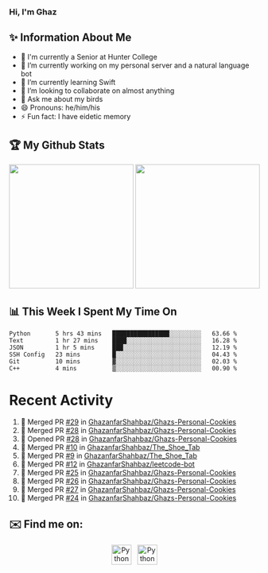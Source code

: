 ### Hi, I'm Ghaz

<!--
**GhazanfarShahbaz/GhazanfarShahbaz** is a ✨ _special_ ✨ repository because its `README.md` (this file) appears on your GitHub profile.

Here are some ideas to get you started:
-->

## ✨ Information About Me 
- 🏫 I'm currently a Senior at Hunter College 
- 🔭 I’m currently working on my personal server and a natural language bot
- 🌱 I’m currently learning Swift 
- 👯 I’m looking to collaborate on almost anything
- 💬 Ask me about my birds
- 😄 Pronouns: he/him/his
- ⚡ Fun fact: I have eidetic memory


## 🏆 My Github Stats
<div>
    <img height="250em" src="https://github-readme-stats.vercel.app/api?username=GhazanfarShahbaz&theme=tokyonight&show_icons=true&hide_border=true&&count_private=true&include_all_commits=true" />
    <img height="250em" src="https://github-readme-stats.vercel.app/api/top-langs/?username=GhazanfarShahbaz&theme=tokyonight&show_icons=true&hide_border=true&&count_private=true&include_all_commits=true" />
</div>

## 📊 This Week I Spent My Time On
<!--START_SECTION:waka-->

```text
Python       5 hrs 43 mins   ████████████████░░░░░░░░░   63.66 %
Text         1 hr 27 mins    ████░░░░░░░░░░░░░░░░░░░░░   16.28 %
JSON         1 hr 5 mins     ███░░░░░░░░░░░░░░░░░░░░░░   12.19 %
SSH Config   23 mins         █░░░░░░░░░░░░░░░░░░░░░░░░   04.43 %
Git          10 mins         ▓░░░░░░░░░░░░░░░░░░░░░░░░   02.03 %
C++          4 mins          ▒░░░░░░░░░░░░░░░░░░░░░░░░   00.90 %
```

<!--END_SECTION:waka-->

#  Recent Activity 
<!--START_SECTION:activity-->
1. 🎉 Merged PR [#29](https://github.com/GhazanfarShahbaz/Ghazs-Personal-Cookies/pull/29) in [GhazanfarShahbaz/Ghazs-Personal-Cookies](https://github.com/GhazanfarShahbaz/Ghazs-Personal-Cookies)
2. 🎉 Merged PR [#28](https://github.com/GhazanfarShahbaz/Ghazs-Personal-Cookies/pull/28) in [GhazanfarShahbaz/Ghazs-Personal-Cookies](https://github.com/GhazanfarShahbaz/Ghazs-Personal-Cookies)
3. 💪 Opened PR [#28](https://github.com/GhazanfarShahbaz/Ghazs-Personal-Cookies/pull/28) in [GhazanfarShahbaz/Ghazs-Personal-Cookies](https://github.com/GhazanfarShahbaz/Ghazs-Personal-Cookies)
4. 🎉 Merged PR [#10](https://github.com/GhazanfarShahbaz/The_Shoe_Tab/pull/10) in [GhazanfarShahbaz/The_Shoe_Tab](https://github.com/GhazanfarShahbaz/The_Shoe_Tab)
5. 🎉 Merged PR [#9](https://github.com/GhazanfarShahbaz/The_Shoe_Tab/pull/9) in [GhazanfarShahbaz/The_Shoe_Tab](https://github.com/GhazanfarShahbaz/The_Shoe_Tab)
6. 🎉 Merged PR [#12](https://github.com/GhazanfarShahbaz/leetcode-bot/pull/12) in [GhazanfarShahbaz/leetcode-bot](https://github.com/GhazanfarShahbaz/leetcode-bot)
7. 🎉 Merged PR [#25](https://github.com/GhazanfarShahbaz/Ghazs-Personal-Cookies/pull/25) in [GhazanfarShahbaz/Ghazs-Personal-Cookies](https://github.com/GhazanfarShahbaz/Ghazs-Personal-Cookies)
8. 🎉 Merged PR [#26](https://github.com/GhazanfarShahbaz/Ghazs-Personal-Cookies/pull/26) in [GhazanfarShahbaz/Ghazs-Personal-Cookies](https://github.com/GhazanfarShahbaz/Ghazs-Personal-Cookies)
9. 🎉 Merged PR [#27](https://github.com/GhazanfarShahbaz/Ghazs-Personal-Cookies/pull/27) in [GhazanfarShahbaz/Ghazs-Personal-Cookies](https://github.com/GhazanfarShahbaz/Ghazs-Personal-Cookies)
10. 🎉 Merged PR [#24](https://github.com/GhazanfarShahbaz/Ghazs-Personal-Cookies/pull/24) in [GhazanfarShahbaz/Ghazs-Personal-Cookies](https://github.com/GhazanfarShahbaz/Ghazs-Personal-Cookies)
<!--END_SECTION:activity-->



## ✉️ Find me on:
<p align="center">
    <a href="https://www.linkedin.com/in/ghazanfarshahbaz/" target="_blank" rel="noopener noreferrer"> <img src="https://cdn.jsdelivr.net/npm/simple-icons@v3/icons/linkedin.svg" alt="Python" height="40" style="vertical-align:top; margin:4px"></a>
    <a href="mailto:ghazanfarshahbaz2409@gmail.com"> <img src="https://cdn.jsdelivr.net/npm/simple-icons@v3/icons/gmail.svg" alt="Python" height="40" style="vertical-align:top; margin:4px"></a>
</p>

<!-- Themes:
https://github.com/anuraghazra/github-readme-stats/blob/master/themes/README.md -->
